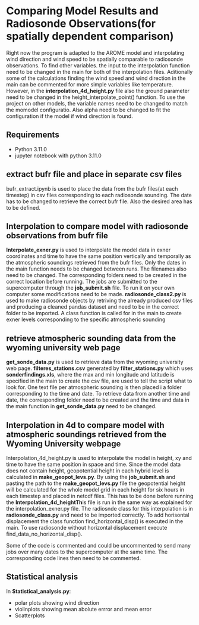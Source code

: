 # Comparing Model Results and Radiosonde Observations(for spatially dependent comparison)

Right now the program is adapted to the AROME model and interpolating wind direction and wind speed to be spatially comparable to radiosonde observations. To find other variables. the input to the interpolation function need to be changed in the main for both of the interpolation files. Aditionally some of the calculations finding the wind speed and wind direction in the main can be commented for more simple variables like temperature. However, in the **interpolation_4d_height.py** file also the ground parameter need to be changed in the height_interpolate_point() function. To use the project on other models, the variable names need to be changed to match the momodel configuratio. Also alpha need to be changed to fit the configuration if the model if wind direction is found.

## Requirements

- Python 3.11.0
- jupyter notebook with python 3.11.0

## extract bufr file and place in separate csv files

bufr_extract.ipynb is used to place the data from the bufr files(at each timestep) in csv files corresponding to each radiosonde sounding. The date has to be changed to retrieve the correct bufr file. Also the desired area has to be defined.

## Interpolation to compare model with radiosonde observations from bufr file

**Interpolate_exner.py** is used to interpolate the model data in exner coordinates and time to have the same position vertically and temporally as the atmospheric soundings retrieved from the bufr files. Only the dates in the main function needs to be changed between runs. The filenames also need to be changed. The corresponding folders need to be created in the correct location before running. The jobs are submitted to the supercomputer through the **job_submit.sh** file. To run it on your own computer some modifications need to be made. **radiosonde_class2.py** is used to make radiosonde objects by retriving the already produced csv files and producing a cleaned pandas dataset and need to be in the correct folder to be imported. A class function is called for in the main to create exner levels corresponding to the specific atmospheric sounding

##  retrieve atmospheric sounding data from the wyoming university web page

**get_sonde_data.py** is used to retrieve data from the wyoming university web page. **filteres_stations.csv** generated by **filter_stations.py** which uses **sonderfindings.xls**, where the max and min longitude and latitude is specified in the main to create the csv file, are used to tell the script what to look for. One text file per atmospheric sounding is then placed i a folder corresponding to the time and date. To retrieve data from another time and date, the corresponding folder need to be created and the time and data in the main function in **get_sonde_data.py** need to be changed.

## Interpolation in 4d to compare model with atmospheric soundings retrieved from the Wyoming University webpage

Interpolation_4d_height.py is used to interpolate the model in height, xy and time to have the same position in space and time. Since the model data does not contain height, geopotential height in each hybrid level is calculated in **make_geopot_levs.py**. By using the **job_submit.sh** and pasting the path to the **make_geopot_levs.py**  file the geopotential height will be calculated for the whole model grid in each height for six hours in each timestep and placed in netcdf files. This has to be done before running the **Interpolation_4d_heightTh**is file is run in the same way as explained for the interpolation_exner.py file. The radiosnde class for this interpolation is in **radiosonde_class.py** and need to be imported correctly. To add horisontal displacement the class function find_horizontal_disp() is executed in the main. To use radiosonde without horizontal displacement execute find_data_no_horizontal_disp().

Some of the code is commented and could be uncommented to send many jobs over many dates to the supercomputer at the same time. The corresponding code lines then need to be commented.

## Statistical analysis

In **Statistical_analysis.py**:

- polar plots showing wind direction
- violinplots showing mean abolute errror and mean error 
- Scatterplots
